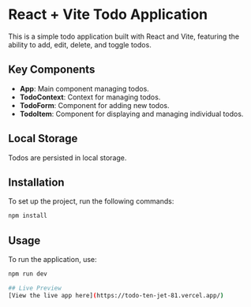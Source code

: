 # React + Vite Todo Application

This is a simple todo application built with React and Vite, featuring the ability to add, edit, delete, and toggle todos.

## Key Components

- **App**: Main component managing todos.
- **TodoContext**: Context for managing todos.
- **TodoForm**: Component for adding new todos.
- **TodoItem**: Component for displaying and managing individual todos.

## Local Storage

Todos are persisted in local storage.

## Installation

To set up the project, run the following commands:

```bash
npm install
```

## Usage

To run the application, use:

```bash
npm run dev

## Live Preview
[View the live app here](https://todo-ten-jet-81.vercel.app/)